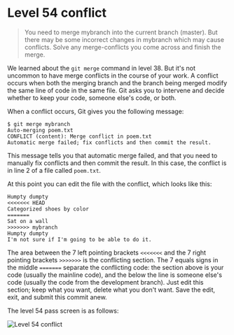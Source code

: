 
# Level 54 conflict

> You need to merge mybranch into the current branch (master). But there may be
> some incorrect changes in mybranch which may cause conflicts. Solve any
> merge-conflicts you come across and finish the merge.

We learned about the `git merge` command in level 38. But it's not uncommon to
have merge conflicts in the course of your work. A conflict occurs when both
the merging branch and the branch being merged modify the same line of code in
the same file. Git asks you to intervene and decide whether to keep your code,
someone else's code, or both.

When a conflict occurs, Git gives you the following message:

```shell
$ git merge mybranch
Auto-merging poem.txt
CONFLICT (content): Merge conflict in poem.txt
Automatic merge failed; fix conflicts and then commit the result.
```

This message tells you that automatic merge failed, and that you need to
manually fix conflicts and then commit the result. In this case, the conflict
is in line 2 of a file called `poem.txt`.

At this point you can edit the file with the conflict, which looks like this:

```
Humpty dumpty
<<<<<<< HEAD
Categorized shoes by color
=======
Sat on a wall
>>>>>>> mybranch
Humpty dumpty
I'm not sure if I'm going to be able to do it.
```

The area between the 7 left pointing brackets `<<<<<<<` and the 7 right
pointing brackets `>>>>>>>` is the conflicting section. The 7 equals signs in
the middle `=======` separate the conflicting code: the section above is your
code (usually the mainline code), and the below the line is someone else's code
(usually the code from the development branch). Just edit this section; keep
what you want, delete what you don't want. Save the edit, exit, and submit this
commit anew.

The level 54 pass screen is as follows:

![Level 54 conflict](images/level-54-conflict.png)
